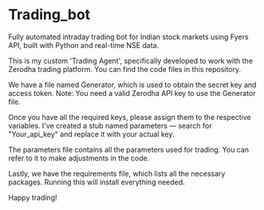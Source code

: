 # Trading_bot
Fully automated intraday trading bot for Indian stock markets using Fyers API, built with Python and real-time NSE data.

This is my custom 'Trading Agent', specifically developed to work with the Zerodha trading platform. You can find the code files in this repository.

We have a file named Generator, which is used to obtain the secret key and access token.
Note: You need a valid Zerodha API key to use the Generator file.

Once you have all the required keys, please assign them to the respective variables. I've created a stub named parameters — search for "Your_api_key" and replace it with your actual key.

The parameters file contains all the parameters used for trading. You can refer to it to make adjustments in the code.

Lastly, we have the requirements file, which lists all the necessary packages. Running this will install everything needed.

Happy trading!
